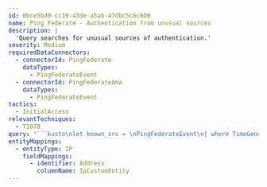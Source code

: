 ```yaml
---
id: 0bce5bd0-cc19-43de-a5ab-47dbc5c6c600
name: Ping Federate - Authentication from unusual sources
description: |
  'Query searches for unusual sources of authentication.'
severity: Medium
requiredDataConnectors:
  - connectorId: PingFederate
    dataTypes:
      - PingFederateEvent
  - connectorId: PingFederateAma
    dataTypes:
      - PingFederateEvent
tactics:
  - InitialAccess
relevantTechniques:
  - T1078
query: "```kusto\nlet known_src = \nPingFederateEvent\n| where TimeGenerated between (ago(30d) .. (1d))\n| where isnotempty(SrcIpAddr)\n| summarize makeset(SrcIpAddr);\nPingFederateEvent\n| where TimeGenerated > ago(24h)\n| where isnotempty(SrcIpAddr)\n| where SrcIpAddr !in (known_src)\n| extend IpCustomEntity = SrcIpAddr\n```"
entityMappings:
  - entityType: IP
    fieldMappings:
      - identifier: Address
        columnName: IpCustomEntity
---
```


